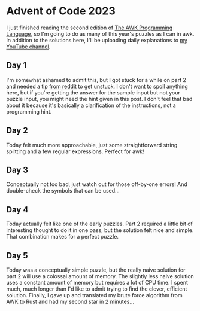# Advent of Code 2023

I just finished reading the second edition of [The AWK Programming
Language](https://awk.dev/), so I'm going to do as many of this year's puzzles
as I can in awk. In addition to the solutions here, I'll be uploading daily
explanations to [my YouTube channel](https://www.youtube.com/@bwestbro).

## Day 1

I'm somewhat ashamed to admit this, but I got stuck for a while on part 2 and
needed a tip [from reddit][reddit1] to get unstuck. I don't want to spoil
anything here, but if you're getting the answer for the sample input but not
your puzzle input, you might need the hint given in this post. I don't feel that
bad about it because it's basically a clarification of the instructions, not a
programming hint.

## Day 2

Today felt much more approachable, just some straightforward string splitting
and a few regular expressions. Perfect for awk!

## Day 3

Conceptually not too bad, just watch out for those off-by-one errors! And
double-check the symbols that can be used...

## Day 4

Today actually felt like one of the early puzzles. Part 2 required a little bit
of interesting thought to do it in one pass, but the solution felt nice and
simple. That combination makes for a perfect puzzle.

## Day 5

Today was a conceptually simple puzzle, but the really naive solution for part 2
will use a colossal amount of memory. The slightly less naive solution uses a
constant amount of memory but requires a lot of CPU time. I spent much, much
longer than I'd like to admit trying to find the clever, efficient solution.
Finally, I gave up and translated my brute force algorithm from AWK to Rust and
had my second star in 2 minutes...

[reddit1]: https://www.reddit.com/r/adventofcode/comments/1884fpl/2023_day_1for_those_who_stuck_on_part_2/
